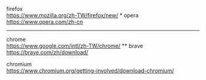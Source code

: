 firefox  
https://www.mozilla.org/zh-TW/firefox/new/
*
opera  
https://www.opera.com/zh-cn
***
chrome  
https://www.google.com/intl/zh-TW/chrome/
**
brave  
https://brave.com/zh/download/

chromium  
https://www.chromium.org/getting-involved/download-chromium/


